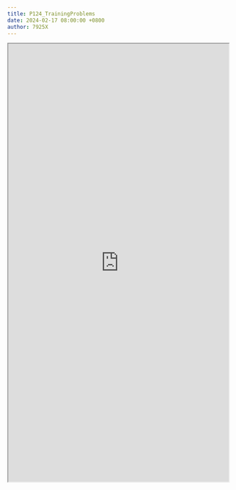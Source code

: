 ```yaml
---
title: P124_TrainingProblems
date: 2024-02-17 08:00:00 +0800
author: 7925X
---
```


<iframe src="https://y.dialwo.com/7925X2024/20240217-P124_TrainingProblems.pdf" width="100%" height="1000px"></iframe>
